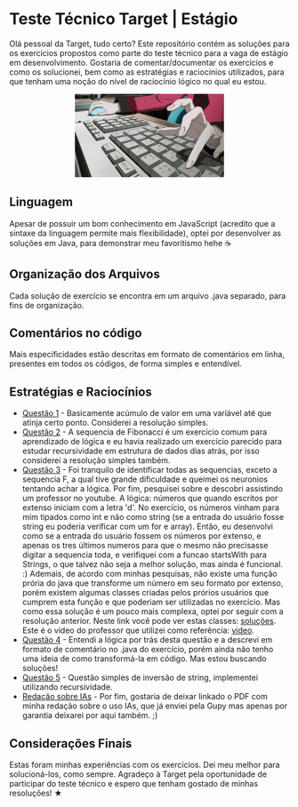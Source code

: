 # Teste Técnico Target | Estágio 
Olá pessoal da Target, tudo certo? Este repositório contém as soluções para os exercícios propostos como parte do teste técnico para a vaga de estágio em desenvolvimento.
Gostaria de comentar/documentar os exercicios e como os solucionei, bem como as estratégias e raciocinios utilizados, para que tenham uma noção do nível de raciocínio lógico no qual eu estou.

<p align="center">
  <img height="150px" src="./img/coding.gif"><br>
</p>

## Linguagem 
Apesar de possuir um bom conhecimento em JavaScript (acredito que a sintaxe da linguagem permite mais flexibilidade), optei por desenvolver as soluções em Java, para demonstrar meu favoritismo hehe ☕

## Organização dos Arquivos
Cada solução de exercício se encontra em um arquivo .java separado, para fins de organização.

## Comentários no código
Mais especificidades estão descritas em formato de comentários em linha, presentes em todos os códigos, de forma simples e entendível.

## Estratégias e Raciocínios
- [Questão 1](https://github.com/mari4souza/teste-tecnico-target/blob/main/Questao1.java) - Basicamente acúmulo de valor em uma variável até que atinja certo ponto. Considerei a resolução simples.
- [Questão 2](https://github.com/mari4souza/teste-tecnico-target/blob/main/Questao2.java) - A sequencia de Fibonacci é um exercício comum para aprendizado de lógica e eu havia realizado um exercício parecido para estudar recursividade em estrutura de dados dias atrás, por isso considerei a resolução simples também.
- [Questão 3](https://github.com/mari4souza/teste-tecnico-target/blob/main/Questao3.java) - Foi tranquilo de identificar todas as sequencias, exceto a sequencia F, a qual tive grande dificuldade e queimei os neuronios tentando achar a lógica. Por fim, pesquisei sobre e descobri assistindo um professor no youtube. A lógica: números que quando escritos por extenso iniciam com a letra 'd'. No exercício, os números vinham para mim tipados como int e não como string (se a entrada do usuário fosse string eu poderia verificar com um for e array).
Então, eu desenvolvi como se a entrada do usuário fossem os números por extenso, e apenas os tres últimos numeros para que o mesmo não precisasse digitar a sequencia toda, e verifiquei com a funcao startsWith para Strings, o que talvez não seja a melhor solução, mas ainda é funcional. :)
Ademais, de acordo com minhas pesquisas, não existe uma função prória do java que transforme um número em seu formato por extenso, porém existem algumas classes criadas pelos prórios usuários que cumprem esta função e que poderiam ser utilizadas no exercício. Mas como essa solução é um pouco mais complexa, optei por seguir com a resolução anterior.
Neste link você pode ver estas classes: [soluções](https://www.guj.com.br/t/metodo-que-mostre-um-numero-por-extenso/50128). Este é o vídeo do professor que utilizei como referência: [video](https://www.youtube.com/watch?v=acmdZckAITI).
- [Questão 4](https://github.com/mari4souza/teste-tecnico-target/blob/main/Questao4.java) - Entendi a lógica por trás desta questão e a descrevi em formato de comentário no .java do exercício, porém ainda não tenho uma ideia de como transformá-la em código. Mas estou buscando soluções!
- [Questão 5](https://github.com/mari4souza/teste-tecnico-target/blob/main/Questao5.java) - Questão simples de inversão de string, implementei utilizando recursividade.
- [Redação sobre IAs](https://drive.google.com/file/d/1DR1o9ituhi3feTDbVjzCx_qElfIibHJs/view?usp=sharing) - Por fim, gostaria de deixar linkado o PDF com minha redação sobre o uso IAs, que já enviei pela Gupy mas apenas por garantia deixarei por aqui também. ;)

## Considerações Finais
Estas foram minhas experiências com os exercícios. Dei meu melhor para solucioná-los, como sempre. Agradeço à Target pela oportunidade de participar do teste técnico e espero que tenham gostado de minhas resoluções! ★
